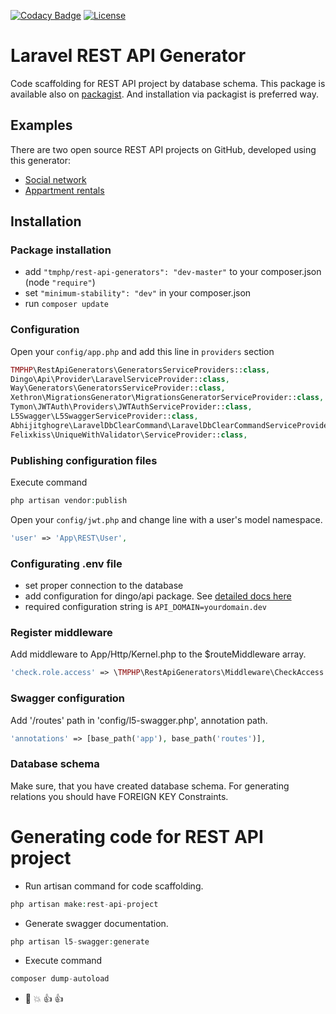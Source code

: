 [![Codacy Badge](https://api.codacy.com/project/badge/Grade/bdc684fc4dc84708a4cd201ae70499a6)](https://www.codacy.com/app/YanDatsyuk/Laravel-REST-API-generator?utm_source=github.com&amp;utm_medium=referral&amp;utm_content=YanDatsyuk/Laravel-REST-API-generator&amp;utm_campaign=Badge_Grade)
<a href="https://packagist.org/packages/tmphp/rest-api-generators"><img src="https://poser.pugx.org/laravel/framework/license.svg" alt="License"></a>

Laravel REST API Generator
==========================

Code scaffolding for REST API project by database schema. 
This package is available also on [packagist](https://packagist.org/packages/tmphp/rest-api-generators). And installation via packagist is preferred way.

## Examples

There are two open source REST API projects on GitHub, developed using this generator:
* [Social network](https://github.com/YanDatsyuk/social-network-rest-api-backend)
* [Appartment rentals](https://github.com/YanDatsyuk/apartment-rentals-rest-api-backend)

## Installation

### Package installation

* add `"tmphp/rest-api-generators": "dev-master"` to your composer.json (node `"require"`)
* set `"minimum-stability": "dev"` in your composer.json
* run `composer update`

### Configuration

Open your `config/app.php` and add this line in `providers` section
```php
TMPHP\RestApiGenerators\GeneratorsServiceProviders::class,
Dingo\Api\Provider\LaravelServiceProvider::class,
Way\Generators\GeneratorsServiceProvider::class,
Xethron\MigrationsGenerator\MigrationsGeneratorServiceProvider::class,
Tymon\JWTAuth\Providers\JWTAuthServiceProvider::class,
L5Swagger\L5SwaggerServiceProvider::class,
Abhijitghogre\LaravelDbClearCommand\LaravelDbClearCommandServiceProvider::class,
Felixkiss\UniqueWithValidator\ServiceProvider::class,
```

### Publishing configuration files

Execute command
```php
php artisan vendor:publish
```

Open your `config/jwt.php` and change line with a user's model namespace.
```php
'user' => 'App\REST\User',
```

### Configurating .env file

- set proper connection to the database
- add configuration for dingo/api package. See [detailed docs here](https://github.com/dingo/api/wiki/Configuration)
- required configuration string is `API_DOMAIN=yourdomain.dev`

### Register middleware

Add middleware to App/Http/Kernel.php to the $routeMiddleware array.

```php
'check.role.access' => \TMPHP\RestApiGenerators\Middleware\CheckAccess::class,
```

### Swagger configuration

Add '/routes' path in 'config/l5-swagger.php', annotation path.
```php
'annotations' => [base_path('app'), base_path('routes')],
```

### Database schema

Make sure, that you have created database schema. 
For generating relations you should have FOREIGN KEY Constraints.

# Generating code for REST API project

* Run artisan command for code scaffolding.

```php
php artisan make:rest-api-project
```

* Generate swagger documentation.

```php
php artisan l5-swagger:generate
```

* Execute command

```php
composer dump-autoload
```

* :elephant: :boom: :+1: :+1: